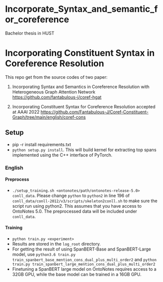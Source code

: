 # Incorporate_Syntax_and_semantic_for_coreference
Bachelor thesis in HUST
# Incorporating Constituent Syntax in Coreference Resolution
This repo get from the  source codes of two paper:

  1. Incorporating Syntax and Semantics in Coreference Resolution with Heterogeneous Graph Attention Network
  https://github.com/fantabulous-j/coref-hgat

  2. Incorporating Constituent Syntax for Coreference Resolution accepted at AAAI 2022
  https://github.com/Fantabulous-J/Coref-Constituent-Graph/tree/main/english/coref-cons

## Setup

- pip -r install requirements.txt
- ```python setup.py install```. This will build kernel for extracting top spans implemented using the C++ interface
  of PyTorch.

### English

#### Preprocess

- ```./setup_training.sh <ontonotes/path/ontonotes-release-5.0> conll_data```. Please change ```python``` to ```python2``` in line 196 of ```conll_data/conll-2012/v3/scripts/skeleton2conll.sh``` to make sure the script run using python2.
  This assumes that you have access to OntoNotes 5.0. The preprocessed data will be included under ```conll_data```. 


#### Training
- ```python train.py <experiment>```
- Results are stored in the ```log_root``` directory.
- For getting the result of using SpanBERT-Base and SpanBERT-Large model, use 
  ```python3.6 train.py train_spanbert_base_mention_cons_dual_plus_multi_order2``` and ```python train.py train_spanbert_large_mention_cons_dual_plus_multi_order2```
- Finetuning a SpanBERT large model on OntoNotes requires access to a 32GB GPU, while the base model
  can be trained in a 16GB GPU.




